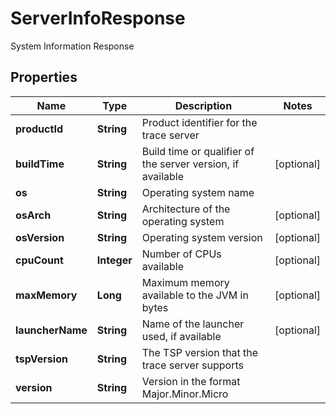 

# ServerInfoResponse

System Information Response

## Properties

| Name | Type | Description | Notes |
|------------ | ------------- | ------------- | -------------|
|**productId** | **String** | Product identifier for the trace server |  |
|**buildTime** | **String** | Build time or qualifier of the server version, if available |  [optional] |
|**os** | **String** | Operating system name |  |
|**osArch** | **String** | Architecture of the operating system |  [optional] |
|**osVersion** | **String** | Operating system version |  [optional] |
|**cpuCount** | **Integer** | Number of CPUs available |  [optional] |
|**maxMemory** | **Long** | Maximum memory available to the JVM in bytes |  [optional] |
|**launcherName** | **String** | Name of the launcher used, if available |  [optional] |
|**tspVersion** | **String** | The TSP version that the trace server supports |  |
|**version** | **String** | Version in the format Major.Minor.Micro |  |




